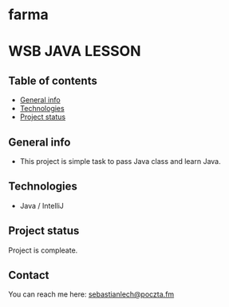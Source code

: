 # farma
# WSB JAVA LESSON

## Table of contents
* [General info](#general-info)
* [Technologies](#technologies)
* [Project status](#project-status)

## General info
- This project is simple task to pass Java class and learn Java. 

## Technologies
- Java / IntelliJ

## Project status
Project is compleate.

## Contact
You can reach me here: <a href="mailto:sebastianlech@poczta.fm">sebastianlech@poczta.fm</a>
